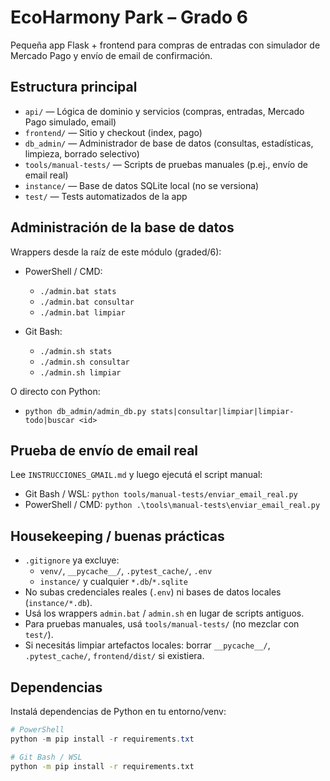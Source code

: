# EcoHarmony Park – Grado 6

Pequeña app Flask + frontend para compras de entradas con simulador de Mercado Pago y envío de email de confirmación.

## Estructura principal

- `api/` — Lógica de dominio y servicios (compras, entradas, Mercado Pago simulado, email)
- `frontend/` — Sitio y checkout (index, pago)
- `db_admin/` — Administrador de base de datos (consultas, estadísticas, limpieza, borrado selectivo)
- `tools/manual-tests/` — Scripts de pruebas manuales (p.ej., envío de email real)
- `instance/` — Base de datos SQLite local (no se versiona)
- `test/` — Tests automatizados de la app

## Administración de la base de datos

Wrappers desde la raíz de este módulo (graded/6):

- PowerShell / CMD:
  - `./admin.bat stats`
  - `./admin.bat consultar`
  - `./admin.bat limpiar`

- Git Bash:
  - `./admin.sh stats`
  - `./admin.sh consultar`
  - `./admin.sh limpiar`

O directo con Python:

- `python db_admin/admin_db.py stats|consultar|limpiar|limpiar-todo|buscar <id>`

## Prueba de envío de email real

Lee `INSTRUCCIONES_GMAIL.md` y luego ejecutá el script manual:

- Git Bash / WSL: `python tools/manual-tests/enviar_email_real.py`
- PowerShell / CMD: `python .\tools\manual-tests\enviar_email_real.py`

## Housekeeping / buenas prácticas

- `.gitignore` ya excluye:
  - `venv/`, `__pycache__/`, `.pytest_cache/`, `.env`
  - `instance/` y cualquier `*.db`/`*.sqlite`
- No subas credenciales reales (`.env`) ni bases de datos locales (`instance/*.db`).
- Usá los wrappers `admin.bat` / `admin.sh` en lugar de scripts antiguos.
- Para pruebas manuales, usá `tools/manual-tests/` (no mezclar con `test/`).
- Si necesitás limpiar artefactos locales: borrar `__pycache__/`, `.pytest_cache/`, `frontend/dist/` si existiera.

## Dependencias

Instalá dependencias de Python en tu entorno/venv:

```powershell
# PowerShell
python -m pip install -r requirements.txt
```

```bash
# Git Bash / WSL
python -m pip install -r requirements.txt
```
